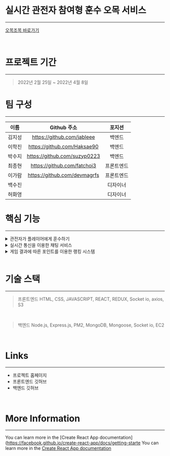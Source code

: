 # 실시간 관전자 참여형 훈수 오목 서비스
***
[오목조목 바로가기](https://omogjomog.com/)

<br>

# 프로젝트 기간
***
> 2022년 2월 25일 ~ 2022년 4월 8일

# 팀 구성
***
| 이름 | Github 주소 | 포지션 |
|:---:|:---:|:---:|
| 김지성 | https://github.com/jableee | 백엔드 |
| 이학진 | https://github.com/Haksae90 | 백엔드 |
| 박수지 | https://github.com/suzyp0223 | 백엔드 |
| 최종현 | https://github.com/fatchoi3 | 프론트엔드 |
| 이가람 | https://github.com/devmagrfs | 프론트엔드 |
| 백수진 | | 디자이너 |
| 허화영 | | 디자이너 |


# 핵심 기능
***
<details>
<summary>관전자가 플레이어에게 훈수하기</summary>
  
게임방에서 채팅뿐만 아니라 훈수두기를 통해서 플레이어에게 도움을 줄 수 있습니다.
</details>

<details>
<summary>실시간 통신을 이용한 채팅 서비스</summary>

대기방과 게임방에서 다른 사람들과 실시간 채팅으로 소통 할 수 있습니다.
</details>

<details>
<summary>게임 결과에 따른 포인트를 이용한 랭킹 시스템</summary>

플레이어 뿐만 아니라 관전자도 게임 결과에 따라 포인트를 얻을 수 있습니다. 포인트에 따라 랭킹뿐만 아니라 로비에서 아이콘 테두리 또한 달라집니다.
</details>

<br>

# 기술 스택
***
> 프론트엔드
HTML, CSS, JAVASCRIPT, REACT, REDUX, Socket io, axios, S3

<br>

> 백엔드
Node.js, Express.js, PM2, MongoDB, Mongoose, Socket io, EC2

<br>

# Links
***
- 프로젝트 홈페이지
- 프론트엔드 깃허브
- 백엔드 깃허브

<br>

# More Information
***

You can learn more in the [Create React App documentation](https://facebook.github.io/create-react-app/docs/getting-starte
You can learn more in the [Create React App documentation](https://facebook.github.io/create-react-app/docs/getting-started)

